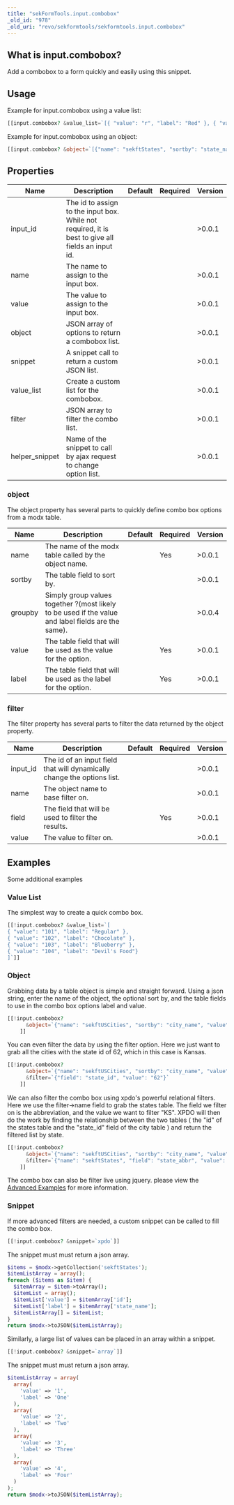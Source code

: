 ```yaml
---
title: "sekFormTools.input.combobox"
_old_id: "978"
_old_uri: "revo/sekformtools/sekformtools.input.combobox"
---
```


## What is input.combobox?

Add a combobox to a form quickly and easily using this snippet.

## Usage

Example for input.combobox using a value list:

``` php
[[input.combobox? &value_list=`[{ "value": "r", "label": "Red" }, { "value": "b", "label": "Blue" }]`]]
```

Example for input.combobox using an object:

``` php
[[input.combobox? &object=`[{"name": "sekftStates", "sortby": "state_name", "value": "state_abbr", "label": "state_name"}]`]]
```

## Properties

| Name            | Description                                                                                       | Default | Required | Version |
| --------------- | ------------------------------------------------------------------------------------------------- | ------- | -------- | ------- |
| input\_id       | The id to assign to the input box. While not required, it is best to give all fields an input id. |         |          | >0.0.1  |
| name            | The name to assign to the input box.                                                              |         |          | >0.0.1  |
| value           | The value to assign to the input box.                                                             |         |          | >0.0.1  |
| object          | JSON array of options to return a combobox list.                                                  |         |          | >0.0.1  |
| snippet         | A snippet call to return a custom JSON list.                                                      |         |          | >0.0.1  |
| value\_list     | Create a custom list for the combobox.                                                            |         |          | >0.0.1  |
| filter          | JSON array to filter the combo list.                                                              |         |          | >0.0.1  |
| helper\_snippet | Name of the snippet to call by ajax request to change option list.                                |         |          | >0.0.1  |

### object

The object property has several parts to quickly define combo box options from a modx table.

| Name    | Description                                                                                        | Default | Required | Version |
| ------- | -------------------------------------------------------------------------------------------------- | ------- | -------- | ------- |
| name    | The name of the modx table called by the object name.                                              |         | Yes      | >0.0.1  |
| sortby  | The table field to sort by.                                                                        |         |          | >0.0.1  |
| groupby | Simply group values together ?(most likely to be used if the value and label fields are the same). |         |          | >0.0.4  |
| value   | The table field that will be used as the value for the option.                                     |         | Yes      | >0.0.1  |
| label   | The table field that will be used as the label for the option.                                     |         | Yes      | >0.0.1  |

### filter

The filter property has several parts to filter the data returned by the object property.

| Name      | Description                                                             | Default | Required | Version |
| --------- | ----------------------------------------------------------------------- | ------- | -------- | ------- |
| input\_id | The id of an input field that will dynamically change the options list. |         |          | >0.0.1  |
| name      | The object name to base filter on.                                      |         |          | >0.0.1  |
| field     | The field that will be used to filter the results.                      |         | Yes      | >0.0.1  |
| value     | The value to filter on.                                                 |         |          | >0.0.1  |

## Examples

Some additional examples

### Value List

The simplest way to create a quick combo box.

``` php
[[!input.combobox? &value_list=`[
{ "value": "101", "label": "Regular" },
{ "value": "102", "label": "Chocolate" },
{ "value": "103", "label": "Blueberry" },
{ "value": "104", "label": "Devil's Food"}
]`]]
```

### Object

Grabbing data by a table object is simple and straight forward. Using a json string, enter the name of the object, the optional sort by, and the table fields to use in the combo box options label and value.

``` php
[[!input.combobox?
      &object=`{"name": "sekftUSCities", "sortby": "city_name", "value": "city_name", "label": "city_name"}`
    ]]
```

You can even filter the data by using the filter option. Here we just want to grab all the cities with the state id of 62, which in this case is Kansas.

``` php
[[!input.combobox?
      &object=`{"name": "sekftUSCities", "sortby": "city_name", "value": "city_name", "label": "city_name"}`
      &filter=`{"field": "state_id", "value": "62"}`
    ]]
```

We can also filter the combo box using xpdo's powerful relational filters. Here we use the filter->name field to grab the states table. The field we filter on is the abbreviation, and the value we want to filter "KS". XPDO will then do the work by finding the relationship between the two tables ( the "id" of the states table and the "state\_id" field of the city table ) and return the filtered list by state.

``` php
[[!input.combobox?
      &object=`{"name": "sekftUSCities", "sortby": "city_name", "value": "city_name", "label": "city_name"}`
      &filter=`{"name": "sekftStates", "field": "state_abbr", "value": "KS"}`
    ]]
```

The combo box can also be filter live using jquery. please view the [Advanced Examples](/extras/sekformtools/sekformtools-advanced-examples "sekFormTools Advanced Examples") for more information.

### Snippet

If more advanced filters are needed, a custom snippet can be called to fill the combo box.

``` php
[[!input.combobox? &snippet=`xpdo`]]
```

The snippet must must return a json array.

``` php
$items = $modx->getCollection('sekftStates');
$itemListArray = array();
foreach ($items as $item) {
  $itemArray = $item->toArray();
  $itemList = array();
  $itemList['value'] = $itemArray['id'];
  $itemList['label'] = $itemArray['state_name'];
  $itemListArray[] = $itemList;
}
return $modx->toJSON($itemListArray);
```

Similarly, a large list of values can be placed in an array within a snippet.

``` php
[[!input.combobox? &snippet=`array`]]
```

The snippet must must return a json array.

``` php
$itemListArray = array(
  array(
    'value' => '1',
    'label' => 'One'
  ),
  array(
    'value' => '2',
    'label' => 'Two'
  ),
  array(
    'value' => '3',
    'label' => 'Three'
  ),
  array(
    'value' => '4',
    'label' => 'Four'
  )
);
return $modx->toJSON($itemListArray);
```